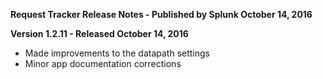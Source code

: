 **Request Tracker Release Notes - Published by Splunk October 14, 2016**


**Version 1.2.11 - Released October 14, 2016**

* Made improvements to the datapath settings
* Minor app documentation corrections
